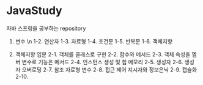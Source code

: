 # JavaStudy
자바 스프링을 공부하는 repository



1. 변수 \n
  1-2. 연산자
  1-3. 자료형
  1-4. 조건문
  1-5. 반복문
  1-6. 객체지향


2. 객체지향 입문
  2-1. 객체를 클래스로 구현
  2-2. 함수와 메서드
  2-3. 객체 속성을 멤버 변수로 기능은 메서드
  2-4. 인스턴스 생성 및 힙 메모리
  2-5. 생성자
  2-6. 생성자 오버로딩
  2-7. 참조 자료형 변수
  2-8. 접근 제어 지시자와 정보은닉
  2-9. 캡슐화
  2-10. 
